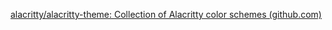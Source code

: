 [alacritty/alacritty-theme: Collection of Alacritty color schemes (github.com)](https://github.com/alacritty/alacritty-theme)